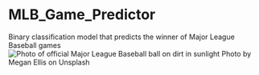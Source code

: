 # MLB_Game_Predictor
Binary classification model that predicts the winner of Major League Baseball games
![Photo of official Major League Baseball ball on dirt in sunlight](https://unsplash.com/photos/l1TP3s9clLE?utm_source=unsplash&utm_medium=referral&utm_content=creditShareLink)
Photo by Megan Ellis on Unsplash
